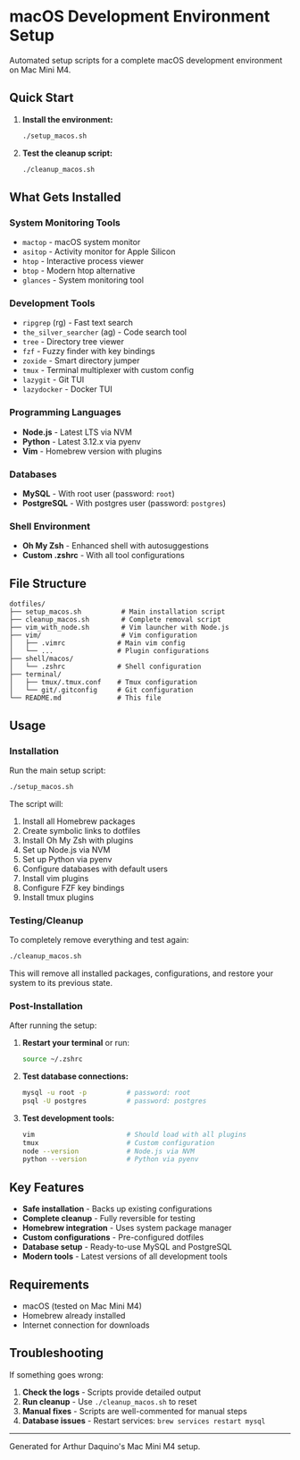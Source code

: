 # macOS Development Environment Setup

Automated setup scripts for a complete macOS development environment on Mac Mini M4.

## Quick Start

1. **Install the environment:**
   ```bash
   ./setup_macos.sh
   ```

2. **Test the cleanup script:**
   ```bash
   ./cleanup_macos.sh
   ```

## What Gets Installed

### System Monitoring Tools
- `mactop` - macOS system monitor
- `asitop` - Activity monitor for Apple Silicon
- `htop` - Interactive process viewer
- `btop` - Modern htop alternative
- `glances` - System monitoring tool

### Development Tools
- `ripgrep` (rg) - Fast text search
- `the_silver_searcher` (ag) - Code search tool
- `tree` - Directory tree viewer
- `fzf` - Fuzzy finder with key bindings
- `zoxide` - Smart directory jumper
- `tmux` - Terminal multiplexer with custom config
- `lazygit` - Git TUI
- `lazydocker` - Docker TUI

### Programming Languages
- **Node.js** - Latest LTS via NVM
- **Python** - Latest 3.12.x via pyenv
- **Vim** - Homebrew version with plugins

### Databases
- **MySQL** - With root user (password: `root`)
- **PostgreSQL** - With postgres user (password: `postgres`)

### Shell Environment
- **Oh My Zsh** - Enhanced shell with autosuggestions
- **Custom .zshrc** - With all tool configurations

## File Structure

```
dotfiles/
├── setup_macos.sh          # Main installation script
├── cleanup_macos.sh        # Complete removal script
├── vim_with_node.sh        # Vim launcher with Node.js
├── vim/                    # Vim configuration
│   ├── .vimrc             # Main vim config
│   └── ...                # Plugin configurations
├── shell/macos/
│   └── .zshrc             # Shell configuration
├── terminal/
│   ├── tmux/.tmux.conf    # Tmux configuration
│   └── git/.gitconfig     # Git configuration
└── README.md              # This file
```

## Usage

### Installation
Run the main setup script:
```bash
./setup_macos.sh
```

The script will:
1. Install all Homebrew packages
2. Create symbolic links to dotfiles
3. Install Oh My Zsh with plugins
4. Set up Node.js via NVM
5. Set up Python via pyenv
6. Configure databases with default users
7. Install vim plugins
8. Configure FZF key bindings
9. Install tmux plugins

### Testing/Cleanup
To completely remove everything and test again:
```bash
./cleanup_macos.sh
```

This will remove all installed packages, configurations, and restore your system to its previous state.

### Post-Installation

After running the setup:

1. **Restart your terminal** or run:
   ```bash
   source ~/.zshrc
   ```

2. **Test database connections:**
   ```bash
   mysql -u root -p          # password: root
   psql -U postgres          # password: postgres
   ```

3. **Test development tools:**
   ```bash
   vim                       # Should load with all plugins
   tmux                      # Custom configuration
   node --version            # Node.js via NVM
   python --version          # Python via pyenv
   ```

## Key Features

- **Safe installation** - Backs up existing configurations
- **Complete cleanup** - Fully reversible for testing
- **Homebrew integration** - Uses system package manager
- **Custom configurations** - Pre-configured dotfiles
- **Database setup** - Ready-to-use MySQL and PostgreSQL
- **Modern tools** - Latest versions of all development tools

## Requirements

- macOS (tested on Mac Mini M4)
- Homebrew already installed
- Internet connection for downloads

## Troubleshooting

If something goes wrong:

1. **Check the logs** - Scripts provide detailed output
2. **Run cleanup** - Use `./cleanup_macos.sh` to reset
3. **Manual fixes** - Scripts are well-commented for manual steps
4. **Database issues** - Restart services: `brew services restart mysql`

---

Generated for Arthur Daquino's Mac Mini M4 setup.